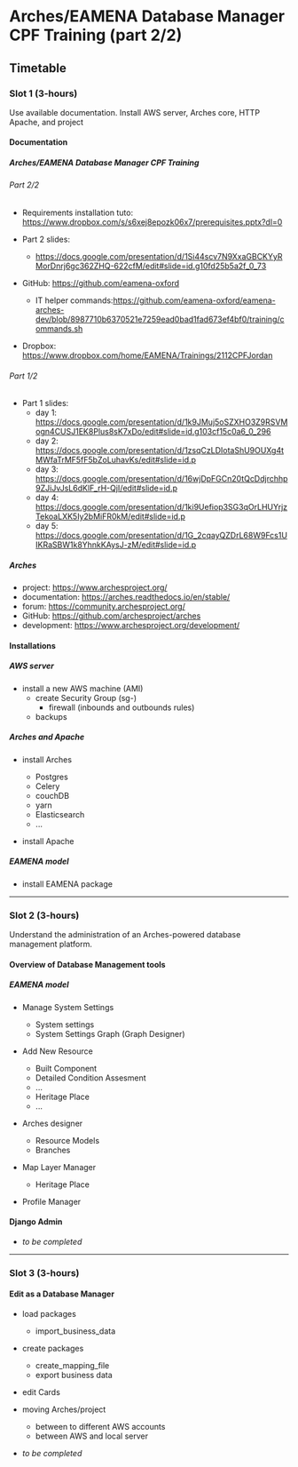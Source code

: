 # Arches/EAMENA Database Manager CPF Training (part 2/2)

## Timetable

### Slot 1 (3-hours)

Use available documentation. Install AWS server, Arches core, HTTP Apache, and project

#### Documentation

##### Arches/EAMENA Database Manager CPF Training

###### Part 2/2

* Requirements installation tuto: https://www.dropbox.com/s/s6xej8epozk06x7/prerequisites.pptx?dl=0

* Part 2 slides:
  - https://docs.google.com/presentation/d/1Si44scv7N9XxaGBCKYyRMorDnrj6gc362ZHQ-622cfM/edit#slide=id.g10fd25b5a2f_0_73
 
* GitHub: https://github.com/eamena-oxford
  - IT helper commands:https://github.com/eamena-oxford/eamena-arches-dev/blob/8987710b6370521e7259ead0bad1fad673ef4bf0/training/commands.sh
  
* Dropbox: https://www.dropbox.com/home/EAMENA/Trainings/2112CPFJordan

###### Part 1/2

* Part 1 slides:
  - day 1: https://docs.google.com/presentation/d/1k9JMuj5oSZXHO3Z9RSVMogn4CUSJ1EK8Plus8sK7xDo/edit#slide=id.g103cf15c0a6_0_296
  - day 2: https://docs.google.com/presentation/d/1zsqCzLDIotaShU9OUXg4tMWfaTrMF5fF5bZoLuhavKs/edit#slide=id.p
  - day 3: https://docs.google.com/presentation/d/16wjDpFGCn20tQcDdjrchhp9ZJiJvJsL6dKlF_rH-QjI/edit#slide=id.p
  - day 4: https://docs.google.com/presentation/d/1ki9Uefiop3SG3qOrLHUYrjzTekoaLXK5Iy2bMiFR0kM/edit#slide=id.p
  - day 5: https://docs.google.com/presentation/d/1G_2cqayQZDrL68W9Fcs1UIKRaSBW1k8YhnkKAysJ-zM/edit#slide=id.p

##### Arches

* project: https://www.archesproject.org/
* documentation: https://arches.readthedocs.io/en/stable/
* forum: https://community.archesproject.org/
* GitHub: https://github.com/archesproject/arches
* development: https://www.archesproject.org/development/


#### Installations

##### AWS server

* install a new AWS machine (AMI)
  - create Security Group (sg-)
    + firewall (inbounds and outbounds rules)
  - backups
  
##### Arches and Apache

* install Arches 
  - Postgres
  - Celery
  - couchDB
  - yarn
  - Elasticsearch
  - ...

* install Apache

##### EAMENA model

* install EAMENA package

---

### Slot 2 (3-hours)

Understand the administration of an Arches-powered database management platform.  

#### Overview of Database Management tools

##### EAMENA model

* Manage System Settings
  - System settings
  - System Settings Graph (Graph Designer)

* Add New Resource
  - Built Component
  - Detailed Condition Assesment
  - ...
  - Heritage Place
  - ...
  
* Arches designer
  - Resource Models
  - Branches
  
* Map Layer Manager
  - Heritage Place
  
* Profile Manager

#### Django Admin

* *to be completed*

---

### Slot 3 (3-hours)

#### Edit as a Database Manager

* load packages
  - import_business_data
  
* create packages
  - create_mapping_file
  - export business data
  
* edit Cards

* moving Arches/project 
  - between to different AWS accounts
  - between AWS and local server



* *to be completed*
  

